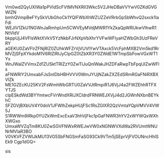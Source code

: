 Vm0wd2QyUXlWa1pPVldScFVtMVNXRll3Wkc5V2JHeDBaVVYwV0ZKdGVGWlZN
bmhQVmpBeFYySkVUbGhoCk1YQlFWbXhWZUZZeVRrbGpSbWhvQ2sxck1IaFdi
WEJIV1ZkU1NGWnJaRmhpUm5CWVEyMVdjMWR1YkZkaQpWRUkwVlhwR1NtVldV
bkppUjJ4VFlsWktXVkV5YzNkbFJrNXpVbXhrYVFwWFIyaHZWbGh3UzFReVRY
aGEKU0ZaVFlrZFNjRlZ0ZUhkWFZrVjVUVlYwVTAxck5VcFphMXB2Vm5kd1Rr
MVZjSFpXYkdoM1V6RlZlRlJyClpGZ0tZbXR3Y0ZWdE1WTmpSbFowVGxWT1Yx
WnJWalZVVmxZd1ZUSktTRlZzY0ZwTlJuQnlWakJHZDFaRwpTbFpqUlZwWFls
aFNWRlY2UmxabFJsSnlDbHBHVVV0WmJYUjNZakZXZEdSRmRGaFNiRXBXVlZk
ME1GZEcKU25KV2FsWmhWbGRTU0ZaVVJtRmpiR1J6VjJ4a2FWZEhhRTFXYTJS
clpESkdWd3BYYmtwcFVrWndXRlJXCldrdFRNWEJXVjJ4d2JGWnNXbnBEYkhC
SFZGVjBXbUV4Y0doV1JFWlhZekpHUjFSc1RsZGlXR2QzVmtaYQpVMVV4VW5J
S1RWWm9iRkp0YUZkWmExcExaV3hhVjFkc1pGaFNWR3hYV2xWYWQxWXhXWGxo
UmxaWVZqTm8KU0ZwSGVFNWxRWEJwVW0xNGNWVXdWa2RVUmtWNUNrMVlaR3BO
V0VKVFZVWlJkMU13VG5SbFNGSmFaSG93Ck9VTm5jSEprVjFVOUNncHhlSEk9
Cgp1dGQ=

sis